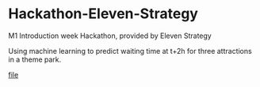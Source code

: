 # Hackathon-Eleven-Strategy
M1 Introduction week Hackathon, provided by Eleven Strategy 

Using machine learning to predict waiting time at t+2h for three attractions in a theme park. 

[file](feature_engineering.py)

